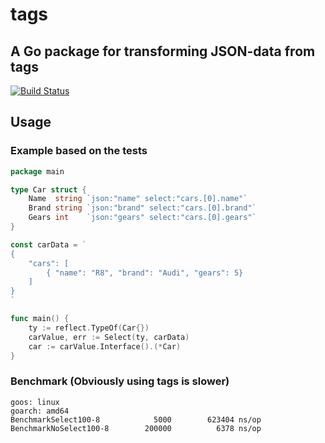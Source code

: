 # tags
## A Go package for transforming JSON-data from tags
[![Build Status](https://travis-ci.com/ptrkrlsrd/tags.svg?token=EC6EZTgzr1WN8mybj2yE&branch=master)](https://travis-ci.com/ptrkrlsrd/tags)


## Usage

### Example based on the tests
``` go
package main

type Car struct {
	Name  string `json:"name" select:"cars.[0].name"`
	Brand string `json:"brand" select:"cars.[0].brand"`
	Gears int    `json:"gears" select:"cars.[0].gears"`
}

const carData = `
{
	"cars": [
		{ "name": "R8", "brand": "Audi", "gears": 5}
	]
}
`

func main() {
	ty := reflect.TypeOf(Car{})
	carValue, err := Select(ty, carData)
  	car := carValue.Interface().(*Car)
}
```


### Benchmark (Obviously using tags is slower)

```
goos: linux
goarch: amd64
BenchmarkSelect100-8     	    5000	    623404 ns/op
BenchmarkNoSelect100-8   	  200000	      6378 ns/op
```
